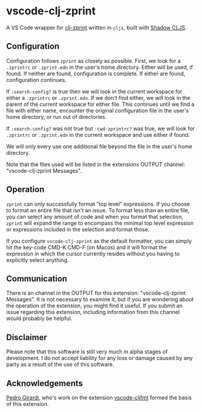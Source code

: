 # vscode-clj-zprint

A VS Code wrapper for [clj-zprint](https://github.com/kkinnear/zprint) written in `cljs`, built with [Shadow CLJS](http://shadow-cljs.org/).


## Configuration

Configuration follows `zprint` as closely as possible.  First, we look
for a `.zprintrc` or `.zprint.edn` in the user's home directory.
Either will be used, if found.  If neither are found, configuration
is complete.  If either are found, configuration continues.

If `:search-config?` is true then we will look in the current
workspace for either a `.zprintrc` or `.zprint.edn`.  If we don't
find either, we will look in the parent of the current workspace
for either file.  This continues until we find a file with either
name, encounter the original configuration file in the user's home
directory, or run out of directories.

If `:search-config?` was not true but `:cwd-zprintrc?` was true,
we will look for `.zprintrc` or `.zprint.edn` in the current workspace
and use either if found.

We will only every use one additional file beyond the file in the 
user's home directory.

Note that the files used will be listed in the extensions OUTPUT
channel: "vscode-clj-zprint Messages".

## Operation

`zprint` can only successfully format "top level" expressions.  If
you choose to format an entire file that isn't an issue.  To format
less than an entire file, you can select any amount of code and
when you format that selection, `zprint` will expand the range to
encompass the minimal top level expression or expressions included 
in the selection and format those.

If you configure `vscode-clj-zprint` as the default formatter, you
can simply hit the key-code CMD-K CMD-F (on Macos) and it will
format the expression in which the cursor currently resides without
you having to explicitly select anything.

## Communication

There is an channel in the OUTPUT for this extension: "vscode-clj-zprint
Messages".  It is not necessary to examine it, but if you are
wondering about the operation of the extension, you might find it
useful.  If you submit an issue regarding this extension, including
information from this channel would probably be helpful.

## Disclaimer

Please note that this software is still very much in alpha stages of development.  I do not accept liability for any loss or damage caused by any party as a result of the use of this software.


## Acknowledgements

[Pedro Girardi](https://github.com/pedrorgirardi), who's work on the extension [vscode-cljfmt](https://github.com/pedrorgirardi/vscode-cljfmt) formed the basis of this extension.